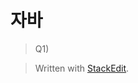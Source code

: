 # 자바 

>Q1) 


> Written with [StackEdit](https://stackedit.io/).
<!--stackedit_data:
eyJoaXN0b3J5IjpbLTE5ODYzMjIyNTRdfQ==
-->